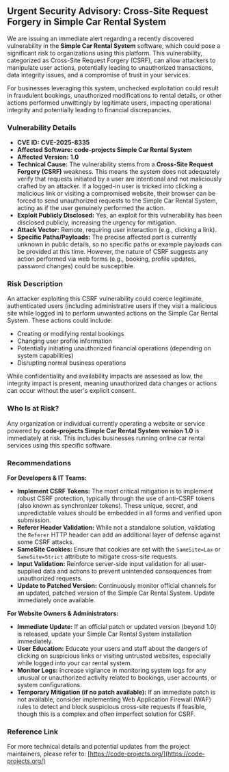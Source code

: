 ## Urgent Security Advisory: Cross-Site Request Forgery in Simple Car Rental System

We are issuing an immediate alert regarding a recently discovered vulnerability in the **Simple Car Rental System** software, which could pose a significant risk to organizations using this platform. This vulnerability, categorized as Cross-Site Request Forgery (CSRF), can allow attackers to manipulate user actions, potentially leading to unauthorized transactions, data integrity issues, and a compromise of trust in your services.

For businesses leveraging this system, unchecked exploitation could result in fraudulent bookings, unauthorized modifications to rental details, or other actions performed unwittingly by legitimate users, impacting operational integrity and potentially leading to financial discrepancies.

### Vulnerability Details

*   **CVE ID:** **CVE-2025-8335**
*   **Affected Software:** **code-projects Simple Car Rental System**
*   **Affected Version:** **1.0**
*   **Technical Cause:** The vulnerability stems from a **Cross-Site Request Forgery (CSRF)** weakness. This means the system does not adequately verify that requests initiated by a user are intentional and not maliciously crafted by an attacker. If a logged-in user is tricked into clicking a malicious link or visiting a compromised website, their browser can be forced to send unauthorized requests to the Simple Car Rental System, acting as if the user genuinely performed the action.
*   **Exploit Publicly Disclosed:** Yes, an exploit for this vulnerability has been disclosed publicly, increasing the urgency for mitigation.
*   **Attack Vector:** Remote, requiring user interaction (e.g., clicking a link).
*   **Specific Paths/Payloads:** The precise affected part is currently unknown in public details, so no specific paths or example payloads can be provided at this time. However, the nature of CSRF suggests any action performed via web forms (e.g., booking, profile updates, password changes) could be susceptible.

### Risk Description

An attacker exploiting this CSRF vulnerability could coerce legitimate, authenticated users (including administrative users if they visit a malicious site while logged in) to perform unwanted actions on the Simple Car Rental System. These actions could include:

*   Creating or modifying rental bookings
*   Changing user profile information
*   Potentially initiating unauthorized financial operations (depending on system capabilities)
*   Disrupting normal business operations

While confidentiality and availability impacts are assessed as low, the integrity impact is present, meaning unauthorized data changes or actions can occur without the user's explicit consent.

### Who Is at Risk?

Any organization or individual currently operating a website or service powered by **code-projects Simple Car Rental System version 1.0** is immediately at risk. This includes businesses running online car rental services using this specific software.

### Recommendations

**For Developers & IT Teams:**

*   **Implement CSRF Tokens:** The most critical mitigation is to implement robust CSRF protection, typically through the use of anti-CSRF tokens (also known as synchronizer tokens). These unique, secret, and unpredictable values should be embedded in all forms and verified upon submission.
*   **Referer Header Validation:** While not a standalone solution, validating the `Referer` HTTP header can add an additional layer of defense against some CSRF attacks.
*   **SameSite Cookies:** Ensure that cookies are set with the `SameSite=Lax` or `SameSite=Strict` attribute to mitigate cross-site requests.
*   **Input Validation:** Reinforce server-side input validation for all user-supplied data and actions to prevent unintended consequences from unauthorized requests.
*   **Update to Patched Version:** Continuously monitor official channels for an updated, patched version of the Simple Car Rental System. Update immediately once available.

**For Website Owners & Administrators:**

*   **Immediate Update:** If an official patch or updated version (beyond 1.0) is released, update your Simple Car Rental System installation immediately.
*   **User Education:** Educate your users and staff about the dangers of clicking on suspicious links or visiting untrusted websites, especially while logged into your car rental system.
*   **Monitor Logs:** Increase vigilance in monitoring system logs for any unusual or unauthorized activity related to bookings, user accounts, or system configurations.
*   **Temporary Mitigation (if no patch available):** If an immediate patch is not available, consider implementing Web Application Firewall (WAF) rules to detect and block suspicious cross-site requests if feasible, though this is a complex and often imperfect solution for CSRF.

### Reference Link

For more technical details and potential updates from the project maintainers, please refer to:
[https://code-projects.org/](https://code-projects.org/)